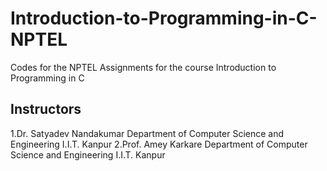 # Introduction-to-Programming-in-C-NPTEL
Codes for the NPTEL Assignments for the course Introduction to Programming in C 
## Instructors
1.Dr. Satyadev Nandakumar Department of Computer Science and Engineering I.I.T. Kanpur 
2.Prof. Amey Karkare Department of Computer Science and Engineering I.I.T. Kanpur
